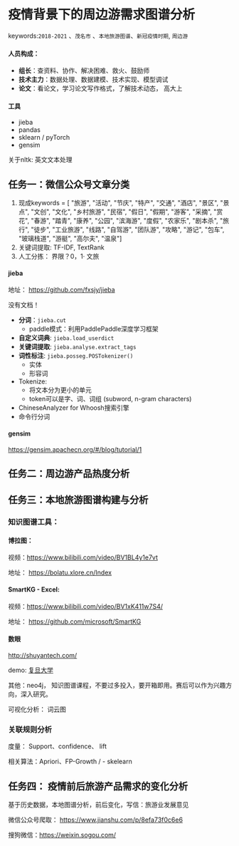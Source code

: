 # 疫情背景下的周边游需求图谱分析

keywords:`2018-2021` 、`茂名市` 、`本地旅游图谱`、`新冠疫情时期`, `周边游` 

#### 人员构成：

- **组长**：查资料、协作、解决困难、救火、鼓励师
- **技术主力**：数据处理、数据建模、技术实现、模型调试
- **论文**：看论文，学习论文写作格式，了解技术动态， 高大上

#### 工具

* jieba
* pandas
* sklearn / pyTorch
* gensim 

关于nltk: 英文文本处理

## 任务一：微信公众号文章分类

1. 现成keywords = [
   "旅游",     "活动",     "节庆",     "特产",   "交通",
   "酒店",     "景区",     "景点",     "文创",   "文化",
   "乡村旅游", "民宿",     "假日",     "假期",   "游客",
   "采摘",     "赏花",     "春游",     "踏青",   "康养",
   "公园",     "滨海游",   "度假",     "农家乐", "剧本杀",
   "旅行",     "徒步",     "工业旅游", "线路",   "自驾游",
   "团队游",   "攻略",     "游记",     "包车",   "玻璃栈道",
   "游艇",     "高尔夫",   "温泉"]
2. 关键词提取: TF-IDF, TextRank
3. 人工分拣： 界限？0，1· 文旅

#### jieba

地址： https://github.com/fxsjy/jieba

没有文档！

- **分词**：`jieba.cut`
  - paddle模式：利用PaddlePaddle深度学习框架
- **自定义词典**: `jieba.load_userdict`
- **关键词提取**: `jieba.analyse.extract_tags`
- **词性标注**: `jieba.posseg.POSTokenizer()`
  - 实体
  - 形容词
- Tokenize:
  - 将文本分为更小的单元
  - token可以是字、词、词组 (subword, n-gram characters)
- ChineseAnalyzer for Whoosh搜索引擎
- 命令行分词

#### gensim

https://gensim.apachecn.org/#/blog/tutorial/1

## 任务二：周边游产品热度分析



## 任务三：本地旅游图谱构建与分析

### 知识图谱工具：

#### 博拉图：

视频：https://www.bilibili.com/video/BV1BL4y1e7vt

地址： https://bolatu.xlore.cn/Index 

#### SmartKG - Excel:

视频：https://www.bilibili.com/video/BV1xK411w7S4/

地址： https://github.com/microsoft/SmartKG 

#### 数眼

http://shuyantech.com/

demo:  [复旦大学](http://shuyantech.com/cndbpedia/kggraph?entity=复旦大学)



其他：neo4j， 知识图谱课程，不要过多投入，要开箱即用。赛后可以作为兴趣方向，深入研究。

可视化分析： 词云图

### 关联规则分析

度量： Support、confidence、 lift

相关算法：Apriori、FP-Growth / - skelearn

## 任务四： 疫情前后旅游产品需求的变化分析

基于历史数据，本地图谱分析，前后变化，写信：旅游业发展意见

微信公众号爬取： https://www.jianshu.com/p/8efa73f0c6e6 

搜狗微信：https://weixin.sogou.com/
